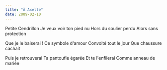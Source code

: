 ```yaml
---
title: "À Axelle"
date: 2009-02-10
---
```


Petite Cendrillon
Je veux voir ton pied nu
Hors du soulier perdu
Alors sans protection

Que je le baiserai !
Ce symbole d'amour
Convoité tout le jour
Que chaussure cachait

Puis je retrouverai
Ta pantoufle égarée
Et te l'enfilerai
Comme anneau de mariée
